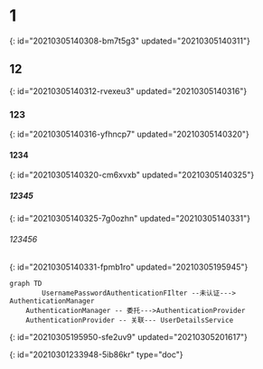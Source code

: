 # 1
{: id="20210305140308-bm7t5g3" updated="20210305140311"}

## 12
{: id="20210305140312-rvexeu3" updated="20210305140316"}

### 123
{: id="20210305140316-yfhncp7" updated="20210305140320"}

#### 1234
{: id="20210305140320-cm6xvxb" updated="20210305140325"}

##### 12345
{: id="20210305140325-7g0ozhn" updated="20210305140331"}

###### 123456
{: id="20210305140331-fpmb1ro" updated="20210305195945"}

```mermaid
graph TD
    	UsernamePasswordAuthenticationFIlter --未认证---> AuthenticationManager
	AuthenticationManager -- 委托--->AuthenticationProvider
	AuthenticationProvider -- 关联--- UserDetailsService
```
{: id="20210305195950-sfe2uv9" updated="20210305201617"}


{: id="20210301233948-5ib86kr" type="doc"}
